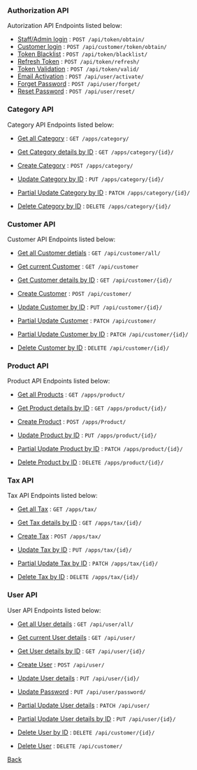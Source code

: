 ### Authorization API

Autorization API Endpoints listed below:

- [Staff/Admin login](authorization/admin.md) : `POST /api/token/obtain/`
- [Customer login](authorization/customer.md) : `POST /api/customer/token/obtain/`
- [Token Blacklist](authorization/token-blacklist.md) : `POST /api/token/blacklist/`
- [Refresh Token](authorization/refresh-token.md) : `POST /api/token/refresh/`
- [Token Validation](authorization/token-validation.md) : `POST /api/token/valid/`
- [Email Activation](authorization/account-activate.md) : `POST /api/user/activate/`
- [Forget Password](authorization/forget-password.md) : `POST /api/user/forget/`
- [Reset Password](authorization/reset-password.md) : `POST /api/user/reset/`

### Category API

Category API Endpoints listed below:

- [Get all Category](category/get.md) : `GET /apps/category/`
- [Get Category details by ID](category/get-id.md) : `GET /apps/category/{id}/`
- [Create Category](category/post.md) : `POST /apps/category/`
- [Update Category by ID](category/put.md) : `PUT /apps/category/{id}/`
- [Partial Update Category by ID](category/patch.md) : `PATCH /apps/category/{id}/`

- [Delete Category by ID](category/delete.md) : `DELETE /apps/category/{id}/`

### Customer API

Customer API Endpoints listed below:

- [Get all Customer detials](customer/get-all.md) : `GET /api/customer/all/`
- [Get current Customer](customer/get.md) : `GET /api/customer`
- [Get Customer details by ID](customer/get-id.md) : `GET /api/customer/{id}/`
- [Create Customer](customer/post.md) : `POST /api/customer/`
- [Update Customer by ID](customer/put.md) : `PUT /api/customer/{id}/`
- [Partial Update Customer](customer/patch.md) : `PATCH /api/customer/`
- [Partial Update Customer by ID](customer/patch-id.md) : `PATCH /api/customer/{id}/`

- [Delete Customer by ID](customer/delete.md) : `DELETE /api/customer/{id}/`

### Product API

Product API Endpoints listed below:

- [Get all Products](product/get.md) : `GET /apps/product/`
- [Get Product details by ID](product/get-id.md) : `GET /apps/product/{id}/`
- [Create Product](product/post.md) : `POST /apps/Product/`
- [Update Product by ID](product/put.md) : `PUT /apps/product/{id}/`
- [Partial Update Product by ID](product/patch.md) : `PATCH /apps/product/{id}/`

- [Delete Product by ID](product/delete.md) : `DELETE /apps/product/{id}/`

### Tax API

Tax API Endpoints listed below:

- [Get all Tax](tax/get.md) : `GET /apps/tax/`
- [Get Tax details by ID](tax/get-id.md) : `GET /apps/tax/{id}/`
- [Create Tax](tax/post.md) : `POST /apps/tax/`
- [Update Tax by ID](tax/put.md) : `PUT /apps/tax/{id}/`
- [Partial Update Tax by ID](tax/patch.md) : `PATCH /apps/tax/{id}/`

- [Delete Tax by ID](tax/delete.md) : `DELETE /apps/tax/{id}/`

### User API

User API Endpoints listed below:

- [Get all User details](user/get-all.md) : `GET /api/user/all/`
- [Get current User details](user/get.md) : `GET /api/user/`
- [Get User details by ID](user/get-id.md) : `GET /api/user/{id}/`

- [Create User](user/post.md) : `POST /api/user/`
- [Update User details](user/put-id.md) : `PUT /api/user/{id}/`
- [Update Password](user/put.md) : `PUT /api/user/password/`
- [Partial Update User details](user/patch.md) : `PATCH /api/user/`
- [Partial Update User details by ID](user/patch-id.md) : `PUT /api/user/{id}/`
- [Delete User by ID](user/delete-id.md) : `DELETE /api/customer/{id}/`
- [Delete User](user/delete.md) : `DELETE /api/customer/`

[Back](../README.md)
